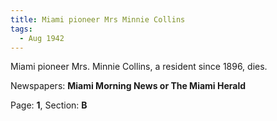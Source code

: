 ```yaml
---  
title: Miami pioneer Mrs Minnie Collins  
tags:  
  - Aug 1942  
---  
```

  
Miami pioneer Mrs. Minnie Collins, a resident since 1896, dies.  
  
Newspapers: **Miami Morning News or The Miami Herald**  
  
Page: **1**, Section: **B** 
